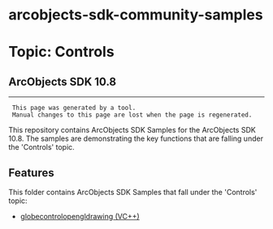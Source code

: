 # arcobjects-sdk-community-samples 
# Topic: Controls
## ArcObjects SDK 10.8  

----------
     This page was generated by a tool.
     Manual changes to this page are lost when the page is regenerated.

This repository contains ArcObjects SDK Samples for the ArcObjects SDK 10.8.  The samples are demonstrating the key functions that are falling under the 'Controls' topic.  


## Features

This folder contains ArcObjects SDK Samples that fall under the 'Controls' topic:

* [globecontrolopengldrawing (VC++)](../../../../tree/master/Vcpp/Controls/globecontrolopengldrawing)  


